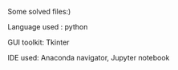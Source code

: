 Some solved files:)

Language used : python

GUI toolkit: Tkinter

IDE used: Anaconda navigator, Jupyter notebook
